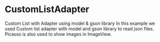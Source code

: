# CustomListAdapter
Custom List with Adapter using model &amp; gson library
In this example we used Custom list adapter with model and gson library to read json files. Picasso is also used to show images in ImageView.
